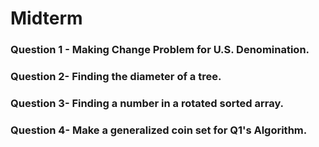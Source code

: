 # Midterm
### Question 1 - Making Change Problem for U.S. Denomination.

### Question 2- Finding the diameter of a tree.

### Question 3- Finding a number in a rotated sorted array.

### Question 4- Make a generalized coin set for Q1's Algorithm.